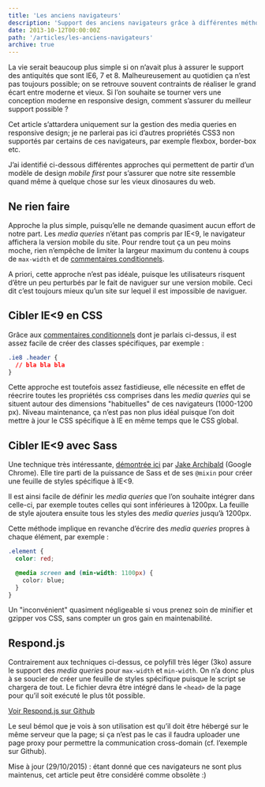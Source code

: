 ```yaml
---
title: 'Les anciens navigateurs'
description: 'Support des anciens navigateurs grâce à différentes méthodes.'
date: 2013-10-12T00:00:00Z
path: '/articles/les-anciens-navigateurs'
archive: true
---
```


La vie serait beaucoup plus simple si on n’avait plus à assurer le support des antiquités que sont IE6, 7 et 8. Malheureusement au quotidien ça n’est pas toujours possible; on se retrouve souvent contraints de réaliser le grand écart entre moderne et vieux. Si l’on souhaite se tourner vers une conception moderne en responsive design, comment s’assurer du meilleur support possible ?

<p class="info">Cet article s’attardera uniquement sur la gestion des media queries en responsive design; je ne parlerai pas ici d’autres propriétés CSS3 non supportés par certains de ces navigateurs, par exemple flexbox, border-box etc.</p>

J’ai identifié ci-dessous différentes approches qui permettent de partir d’un modèle de design _mobile first_ pour s’assurer que notre site ressemble quand même à quelque chose sur les vieux dinosaures du web.

## Ne rien faire

Approche la plus simple, puisqu’elle ne demande quasiment aucun effort de notre part. Les _media queries_ n’étant pas compris par IE&lt;9, le navigateur affichera la version mobile du site. Pour rendre tout ça un peu moins moche, rien n’empêche de limiter la largeur maximum du contenu à coups de `max-width` et de [commentaires conditionnels](http://briangelhaus.com/blog/target-ie-in-css/).

A priori, cette approche n’est pas idéale, puisque les utilisateurs risquent d’être un peu perturbés par le fait de naviguer sur une version mobile. Ceci dit c’est toujours mieux qu’un site sur lequel il est impossible de naviguer.

## Cibler IE<9 en CSS

Grâce aux [commentaires conditionnels](http://briangelhaus.com/blog/target-ie-in-css/) dont je parlais ci-dessus, il est assez facile de créer des classes spécifiques, par exemple :

```css
.ie8 .header {
  // bla bla bla
}
```

Cette approche est toutefois assez fastidieuse, elle nécessite en effet de réecrire toutes les propriétés css comprises dans les _media queries_ qui se situent autour des dimensions "habituelles" de ces navigateurs (1000-1200 px). Niveau maintenance, ça n’est pas non plus idéal puisque l’on doit mettre à jour le CSS spécifique à IE en même temps que le CSS global.

## Cibler IE&lt;9 avec Sass

Une technique très intéressante, [démontrée ici](http://jakearchibald.github.io/sass-ie/) par [Jake Archibald](http://jakearchibald.com/) (Google Chrome). Elle tire parti de la puissance de Sass et de ses `@mixin` pour créer une feuille de styles spécifique à IE&lt;9.

Il est ainsi facile de définir les _media queries_ que l’on souhaite intégrer dans celle-ci, par exemple toutes celles qui sont inférieures à 1200px. La feuille de style ajoutera ensuite tous les styles des _media queries_ jusqu’à 1200px.

Cette méthode implique en revanche d’écrire des _media queries_ propres à chaque élément, par exemple :

```css
.element {
  color: red;

  @media screen and (min-width: 1100px) {
    color: blue;
  }
}
```

Un "inconvénient" quasiment négligeable si vous prenez soin de minifier et gzipper vos CSS, sans compter un gros gain en maintenabilité.

## Respond.js

Contrairement aux techniques ci-dessus, ce polyfill très léger (3ko) assure le support des _media queries_ pour `max-width` et `min-width`. On n’a donc plus à se soucier de créer une feuille de styles spécifique puisque le script se chargera de tout. Le fichier devra être intégré dans le `<head>` de la page pour qu’il soit exécuté le plus tôt possible.

[Voir Respond.js sur Github](https://github.com/scottjehl/Respond)

Le seul bémol que je vois à son utilisation est qu’il doit être hébergé sur le même serveur que la page; si ça n’est pas le cas il faudra uploader une page proxy pour permettre la communication cross-domain (cf. l’exemple sur Github).

<p class="info">Mise à jour (29/10/2015) : étant donné que ces navigateurs ne sont plus maintenus, cet article peut être considéré comme obsolète :)</p>
